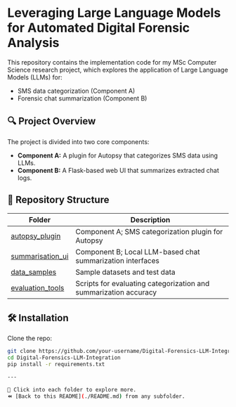 # Leveraging Large Language Models for Automated Digital Forensic Analysis

This repository contains the implementation code for my MSc Computer Science research project, which explores the application of Large Language Models (LLMs) for:
- SMS data categorization (Component A)
- Forensic chat summarization (Component B)

## 🔍 Project Overview

The project is divided into two core components:
- **Component A:** A plugin for Autopsy that categorizes SMS data using LLMs.
- **Component B:** A Flask-based web UI that summarizes extracted chat logs.

## 📂 Repository Structure

| Folder | Description |
|--------|-------------|
| [autopsy_plugin](./autopsy_plugin/README.md) | Component A; SMS categorization plugin for Autopsy |
| [summarisation_ui](./summarisation_ui/README.md) | Component B; Local LLM-based chat summarization interfaces |
| [data_samples](./data_samples/README.md) | Sample datasets and test data |
| [evaluation_tools](./evaluation_tools/README.md) | Scripts for evaluating categorization and summarization accuracy |

## 🛠 Installation

Clone the repo:
```bash
git clone https://github.com/your-username/Digital-Forensics-LLM-Integration.git
cd Digital-Forensics-LLM-Integration
pip install -r requirements.txt

---

🔄 Click into each folder to explore more.  
⏪ [Back to this README](./README.md) from any subfolder.
